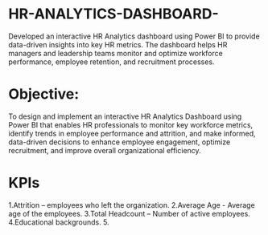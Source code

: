 # HR-ANALYTICS-DASHBOARD-
Developed an interactive HR Analytics dashboard using Power BI to provide data-driven insights into key HR metrics. The dashboard helps HR managers and leadership teams monitor and optimize workforce performance, employee retention, and recruitment processes.
# Objective:
To design and implement an interactive HR Analytics Dashboard using Power BI that enables HR professionals to monitor key workforce metrics, identify trends in employee performance and attrition, and make informed, data-driven decisions to enhance employee engagement, optimize recruitment, and improve overall organizational efficiency.
# KPIs
1.Attrition  – employees who left the organization.
2.Average Age - Average age of the employees.
3.Total Headcount – Number of active employees.
4.Educational backgrounds.
5.
